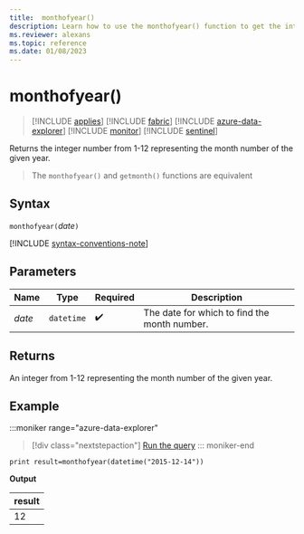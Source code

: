 ```yaml
---
title:  monthofyear()
description: Learn how to use the monthofyear() function to get the integer representation of the month.
ms.reviewer: alexans
ms.topic: reference
ms.date: 01/08/2023
---
```

# monthofyear()

> [!INCLUDE [applies](../includes/applies-to-version/applies.md)] [!INCLUDE [fabric](../includes/applies-to-version/fabric.md)] [!INCLUDE [azure-data-explorer](../includes/applies-to-version/azure-data-explorer.md)] [!INCLUDE [monitor](../includes/applies-to-version/monitor.md)] [!INCLUDE [sentinel](../includes/applies-to-version/sentinel.md)]

Returns the integer number from 1-12 representing the month number of the given year.

> The `monthofyear()` and `getmonth()` functions are equivalent

## Syntax

`monthofyear(`*date*`)`

[!INCLUDE [syntax-conventions-note](../includes/syntax-conventions-note.md)]

## Parameters

| Name | Type | Required | Description |
|--|--|--|--|
| *date* | `datetime` |  :heavy_check_mark: | The date for which to find the month number. |

## Returns

An integer from 1-12 representing the month number of the given year.

## Example

:::moniker range="azure-data-explorer"
> [!div class="nextstepaction"]
> <a href="https://dataexplorer.azure.com/clusters/help/databases/Samples?query=H4sIAAAAAAAAAysoyswrUShKLS7NKbHNzc8rychPq0xNLNJISSxJLcnMTdVQMjIwNNU1NNI1NFHS1AQAVHohRTAAAAA=" target="_blank">Run the query</a>
::: moniker-end

```kusto
print result=monthofyear(datetime("2015-12-14"))
```

**Output**

|result|
|--|
|12|
